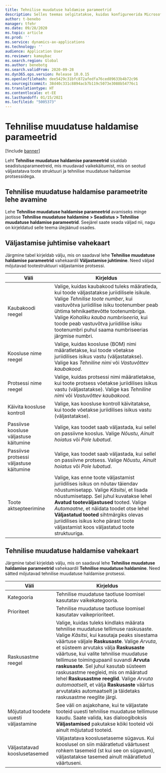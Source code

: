 ```yaml
---
title: Tehnilise muudatuse haldamise parameetrid
description: Selles teemas selgitatakse, kuidas konfigureerida Microsoft Dynamics 365 Supply Chain Managementis tehnilise muudatuse haldamise funktsioone.
author: t-benebo
manager: tfehr
ms.date: 09/28/2020
ms.topic: article
ms.prod: ''
ms.service: dynamics-ax-applications
ms.technology: ''
audience: Application User
ms.reviewer: kamaybac
ms.search.region: Global
ms.author: benebotg
ms.search.validFrom: 2020-09-28
ms.dyn365.ops.version: Release 10.0.15
ms.openlocfilehash: dee5429c31bfc872afedfa76ced89633b4b72c96
ms.sourcegitcommit: 38d40c331c8894acb7b119c5073e3088b54776c1
ms.translationtype: HT
ms.contentlocale: et-EE
ms.lasthandoff: 01/15/2021
ms.locfileid: "5005373"
---
```

# <a name="engineering-change-management-parameters"></a>Tehnilise muudatuse haldamise parameetrid

[!include [banner](../includes/banner.md)]

Leht **Tehnilise muudatuse haldamise parameetrid** sisaldab seadistusparameetreid, mis muudavad vaikekäitumist, mis on seotud väljastatava toote struktuuri ja tehnilise muudatuse haldamise protsessidega.

## <a name="open-the-engineering-change-management-parameters-page"></a>Tehnilise muudatuse haldamise parameetrite lehe avamine

Lehe **Tehnilise muudatuse haldamise parameetrid** avamiseks minge jaotisse **Tehnilise muudatuse haldamine \> Seadistus \> Tehnilise muudatuse haldamise parameetrid**. Seejärel saate seada väljad nii, nagu on kirjeldatud selle teema ülejäänud osades.

## <a name="release-control-tab"></a>Väljastamise juhtimise vahekaart

Järgmine tabel kirjeldab välju, mis on saadaval lehe **Tehnilise muudatuse haldamise parameetrid** vahekaardil **Väljastamise juhtimine**. Need väljad mõjutavad tootestruktuuri väljastamise protsessi.

| Väli | Kirjeldus |
|---|---|
| Kaubakoodi reegel | Valige, kuidas kaubakood tuleks määratleda, kui toode väljastatakse juriidilisele isikule. Valige *Tehnilise toote number*, kui vastuvõtva juriidilise isiku tootenumber peab ühtima tehnikaettevõtte tootenumbriga. Valige *Kohaliku kauba numbriseeria*, kui toode peab vastuvõtva juriidilise isiku tootenumbri puhul saama numbriseerias järgmise numbri. |
| Koosluse nime reegel | Valige, kuidas koosluse (BOM) nimi määratletakse, kui toode võetakse juriidilises isikus vastu (väljastatakse). Valige kas *Tehniline nimi* või *Vastuvõttev kaubakood*. |
| Protsessi nime reegel | Valige, kuidas protsessi nimi määratletakse, kui toote protsess võetakse juriidilises isikus vastu (väljastatakse). Valige kas *Tehniline nimi* või *Vastuvõttev kaubakood*. |
| Käivita koosluse kontroll | Valige, kas koosluse kontroll käivitatakse, kui toode võetakse juriidilises isikus vastu (väljastatakse). |
| Passiivse koosluse väljastuse käitumine | Valige, kas toodet saab väljastada, kui sellel on passiivne kooslus. Valige *Nõustu*, *Ainult hoiatus* või *Pole lubatud*. |
| Passiivse protsessi väljastuse käitumine | Valige, kas toodet saab väljastada, kui sellel on passiivne protsess. Valige *Nõustu*, *Ainult hoiatus* või *Pole lubatud*.|
| Toote aktsepteerimine | Valige, kas enne toote väljastamist juriidilises isikus on nõutav täiendav nõustumisetapp. Valige *Käsitsi*, et lisada nõustumisetapp. Sel juhul kuvatakse lehel **Avatud tooteväljastused** tooted. Valige *Automaatne*, et näidata toodet otse lehel **Väljastatud tooted** sihtmärgiks olevas juriidilises isikus kohe pärast toote väljastamist koos väljastatud toote struktuuriga. |

## <a name="engineering-change-management-tab"></a>Tehnilise muudatuse haldamise vahekaart

Järgmine tabel kirjeldab välju, mis on saadaval lehe **Tehnilise muudatuse haldamise parameetrid** vahekaardil **Tehnilise muudatuse haldamine**. Need sätted mõjutavad tehnilise muudatuse haldamise protsessi.

| Väli | Kirjeldus |
|---|---|
| Kategooria | Tehnilise muudatuse taotluse loomisel kasutatav vaikekategooria. |
| Prioriteet | Tehnilise muudatuse taotluse loomisel kasutatav vaikeprioriteet. |
| Raskusastme reegel | Valige, kuidas tuleks kindlaks määrata tehnilise muudatuse tellimuse raskusaste. Valige *Käsitsi*, kui kasutaja peaks sisestama väärtuse väljale **Raskusaste**. Valige *Arvuta*, et süsteem arvutaks välja **Raskusaste** väärtuse, kui valite tehnilise muudatuse tellimuse toimingupaanil suvandi **Arvuta raskusaste**. Sel juhul kasutab süsteem raskusastme reegleid, mis on määratud lehel **Raskusastme reeglid**. Valige *Arvuta automaatselt*, et välja **Raskusaste** väärtus arvutataks automaatselt ja täidetaks raskusastme reeglite järgi. |
| Mõjutatud toodete uuesti väljastamine | See väli on asjakohane, kui te väljastate tooteid uuesti tehnilise muudatuse tellimuse kaudu. Saate valida, kas dialoogiboksis **Väljastamised** pakutakse kõiki tooteid või ainult mõjutatud tooteid. |
| Väljastatavad kooslusetasemed | Väljastatava kooslusetaseme sügavus. Kui kooslusel on siin määratletud väärtusest rohkem tasemeid (st kui see on sügavam), väljastatakse tasemed ainult määratletud väärtuseni. |
